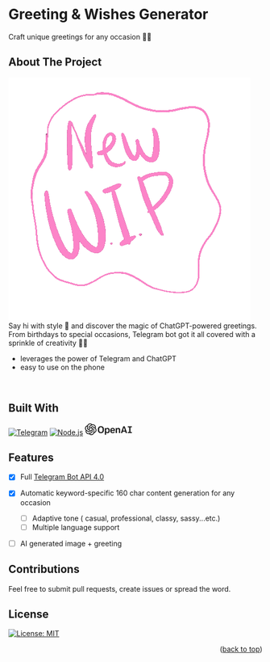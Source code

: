 <!-- Improved compatibility of back to top link: See: https://github.com/othneildrew/Best-README-Template/pull/73 -->
<a name="readme-top"></a>
<!--
*** Thanks for checking out the Best-README-Template. If you have a suggestion
*** that would make this better, please fork the repo and create a pull request
*** or simply open an issue with the tag "enhancement".
*** Don't forget to give the project a star!
*** Thanks again! Now go create something AMAZING! :D
-->



<!-- PROJECT SHIELDS -->
<!--
*** I'm using markdown "reference style" links for readability.
*** Reference links are enclosed in brackets [ ] instead of parentheses ( ).
*** See the bottom of this document for the declaration of the reference variables
*** for contributors-url, forks-url, etc. This is an optional, concise syntax you may use.
*** https://www.markdownguide.org/basic-syntax/#reference-style-links
-->



<!-- PROJECT LOGO -->
<br />
<div align="left">
<h1>Greeting & Wishes Generator</h1>
Craft unique greetings for any occasion 💫🎉  
</div>




<!-- ABOUT THE PROJECT -->
## About The Project
[![WIP][product-screenshot]](https://example.com) <br>
Say hi with style 🙌 and discover the magic of ChatGPT-powered greetings. From birthdays to special occasions, Telegram bot got it all covered with a sprinkle of creativity 🎉📲
- leverages the power of Telegram and ChatGPT
- easy to use on the phone
 <br>

## Built With
[![Telegram]][Telegram-url]
[![Node.js][Nodejs.com]][Nodejs-url]
[![openai]][openai-url]

## Features
- [x] Full [Telegram Bot API 4.0](https://core.telegram.org/bots/api) 
- [x] Automatic keyword-specific 160 char content generation for any occasion
  - [ ] Adaptive tone ( casual, professional, classy, sassy...etc.) 
  - [ ] Multiple language support
- [ ] AI generated image + greeting


## Contributions

Feel free to submit pull requests, create issues or spread the word.

## License

[![License: MIT](https://img.shields.io/badge/License-MIT-yellow.svg)](https://opensource.org/licenses/MIT)


<p align="right">(<a href="#readme-top">back to top</a>)</p>

<!-- MARKDOWN LINKS & IMAGES -->
<!-- https://www.markdownguide.org/basic-syntax/#reference-style-links -->
[product-screenshot]: images/WIP.gif
[notion]: images/notion-48.png
[openai]: images/openai.png

[Nodejs.com]:https://img.shields.io/badge/Node.js-43853D?style=for-the-badge&logo=node.js&logoColor=white
[Nodejs-url]: https://nodejs.org
[Telegram]:https://img.shields.io/badge/Telegram-2CA5E0?style=for-the-badge&logo=telegram&logoColor=white
[Telegram-url]: https://telegram.org/
[notion-url]: https://www.notion.so/
[openai-url]: https://platform.openai.com/docs/introduction
